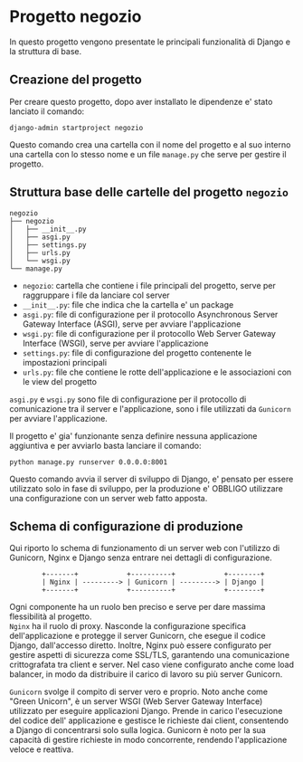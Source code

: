 # Progetto negozio
In questo progetto vengono presentate le principali funzionalità di Django e la struttura di base.

## Creazione del progetto
Per creare questo progetto, dopo aver installato le dipendenze e' stato lanciato il comando:
```shell
django-admin startproject negozio
```
Questo comando crea una cartella con il nome del progetto e al suo interno una cartella con lo stesso nome e un
file `manage.py` che serve per gestire il progetto.

## Struttura base delle cartelle del progetto `negozio`
```
negozio
├── negozio
│   ├── __init__.py
│   ├── asgi.py
│   ├── settings.py
│   ├── urls.py
│   └── wsgi.py
└── manage.py
```
- `negozio`: cartella che contiene i file principali del progetto, serve per raggruppare i file da lanciare col server
- `__init__.py`: file che indica che la cartella e' un package
- `asgi.py`: file di configurazione per il protocollo Asynchronous Server Gateway Interface (ASGI), serve per avviare l'applicazione
- `wsgi.py`: file di configurazione per il protocollo Web Server Gateway Interface (WSGI), serve per avviare l'applicazione
- `settings.py`: file di configurazione del progetto contenente le impostazioni principali
- `urls.py`: file che contiene le rotte dell'applicazione e le associazioni con le view del progetto

`asgi.py` e `wsgi.py` sono file di configurazione per il protocollo di comunicazione tra il server e l'applicazione,
sono i file utilizzati da `Gunicorn` per avviare l'applicazione.

Il progetto e' gia' funzionante senza definire nessuna applicazione aggiuntiva e per avviarlo basta lanciare il comando: 
```shell
python manage.py runserver 0.0.0.0:8001
```
Questo comando avvia il server di sviluppo di Django, e' pensato per essere utilizzato solo in fase di sviluppo, per la
produzione e' OBBLIGO utilizzare una configurazione con un server web fatto apposta.

## Schema di configurazione di produzione 
Qui riporto lo schema di funzionamento di un server web con l'utilizzo di Gunicorn, Nginx e Django senza entrare nei
dettagli di configurazione.
```
        +-------+            +----------+            +--------+
        | Nginx | ---------> | Gunicorn | ---------> | Django |
        +-------+            +----------+            +--------+
```
Ogni componente ha un ruolo ben preciso e serve per dare massima flessibilità al progetto.  
`Nginx` ha il ruolo di proxy. Nasconde la configurazione specifica dell'applicazione e protegge il server Gunicorn, che
esegue il codice Django, dall'accesso diretto. Inoltre, Nginx può essere configurato per gestire aspetti di sicurezza
come SSL/TLS, garantendo una comunicazione crittografata tra client e server. Nel caso viene configurato anche come load
balancer, in modo da distribuire il carico di lavoro su più server Gunicorn.

`Gunicorn` svolge il compito di server vero e proprio. Noto anche come "Green Unicorn", è un server WSGI (Web Server
Gateway Interface) utilizzato per eseguire applicazioni Django. Prende in carico l'esecuzione del codice dell'
applicazione e gestisce le richieste dai client, consentendo a Django di concentrarsi solo sulla logica. Gunicorn è noto
per la sua capacità di gestire richieste in modo concorrente, rendendo l'applicazione veloce e reattiva.
